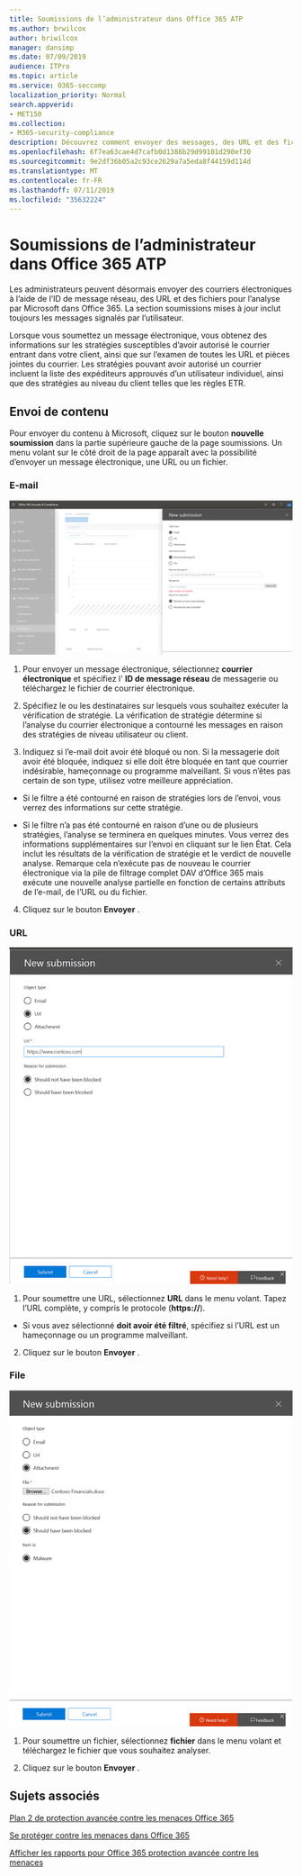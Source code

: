 ```yaml
---
title: Soumissions de l’administrateur dans Office 365 ATP
ms.author: brwilcox
author: briwilcox
manager: dansimp
ms.date: 07/09/2019
audience: ITPro
ms.topic: article
ms.service: O365-seccomp
localization_priority: Normal
search.appverid:
- MET150
ms.collection:
- M365-security-compliance
description: Découvrez comment envoyer des messages, des URL et des fichiers potentiellement dangereux à Microsoft.
ms.openlocfilehash: 6f7ea63cae4d7cafb0d1386b29d99101d290ef30
ms.sourcegitcommit: 9e2df36b05a2c93ce2629a7a5eda8f44159d114d
ms.translationtype: MT
ms.contentlocale: fr-FR
ms.lasthandoff: 07/11/2019
ms.locfileid: "35632224"
---
```

# <a name="admin-submissions-in-office-365-atp"></a>Soumissions de l’administrateur dans Office 365 ATP

Les administrateurs peuvent désormais envoyer des courriers électroniques à l’aide de l’ID de message réseau, des URL et des fichiers pour l’analyse par Microsoft dans Office 365. La section soumissions mises à jour inclut toujours les messages signalés par l’utilisateur. 

Lorsque vous soumettez un message électronique, vous obtenez des informations sur les stratégies susceptibles d’avoir autorisé le courrier entrant dans votre client, ainsi que sur l’examen de toutes les URL et pièces jointes du courrier. Les stratégies pouvant avoir autorisé un courrier incluent la liste des expéditeurs approuvés d’un utilisateur individuel, ainsi que des stratégies au niveau du client telles que les règles ETR. 


## <a name="how-to-submit-content"></a>Envoi de contenu

Pour envoyer du contenu à Microsoft, cliquez sur le bouton **nouvelle soumission** dans la partie supérieure gauche de la page soumissions. Un menu volant sur le côté droit de la page apparaît avec la possibilité d’envoyer un message électronique, une URL ou un fichier. 

### <a name="email"></a>E-mail
![Exemple de dépôt de courrier électronique](media/submission-flyout-email.PNG)
1. Pour envoyer un message électronique, sélectionnez **courrier électronique** et spécifiez l' **ID de message réseau** de messagerie ou téléchargez le fichier de courrier électronique. 

2. Spécifiez le ou les destinataires sur lesquels vous souhaitez exécuter la vérification de stratégie. La vérification de stratégie détermine si l’analyse du courrier électronique a contourné les messages en raison des stratégies de niveau utilisateur ou client. 

3. Indiquez si l’e-mail doit avoir été bloqué ou non. Si la messagerie doit avoir été bloquée, indiquez si elle doit être bloquée en tant que courrier indésirable, hameçonnage ou programme malveillant. Si vous n’êtes pas certain de son type, utilisez votre meilleure appréciation.  

* Si le filtre a été contourné en raison de stratégies lors de l’envoi, vous verrez des informations sur cette stratégie.

* Si le filtre n’a pas été contourné en raison d’une ou de plusieurs stratégies, l’analyse se terminera en quelques minutes. Vous verrez des informations supplémentaires sur l’envoi en cliquant sur le lien État. Cela inclut les résultats de la vérification de stratégie et le verdict de nouvelle analyse. Remarque cela n’exécute pas de nouveau le courrier électronique via la pile de filtrage complet DAV d’Office 365 mais exécute une nouvelle analyse partielle en fonction de certains attributs de l’e-mail, de l’URL ou du fichier. 

4. Cliquez sur le bouton **Envoyer** .

### <a name="url"></a>URL
![Exemple de dépôt de courrier électronique](media/submission-url-flyout.png)
1. Pour soumettre une URL, sélectionnez **URL** dans le menu volant. Tapez l’URL complète, y compris le protocole (**https://**). 

* Si vous avez sélectionné **doit avoir été filtré**, spécifiez si l’URL est un hameçonnage ou un programme malveillant.

2. Cliquez sur le bouton **Envoyer** . 


### <a name="file"></a>File
![Exemple de dépôt de courrier électronique](media/submission-file-flyout.PNG)
1. Pour soumettre un fichier, sélectionnez **fichier** dans le menu volant et téléchargez le fichier que vous souhaitez analyser. 

2. Cliquez sur le bouton **Envoyer** .


## <a name="related-topics"></a>Sujets associés

[Plan 2 de protection avancée contre les menaces Office 365](office-365-ti.md)
  
[Se protéger contre les menaces dans Office 365](protect-against-threats.md)
  
[Afficher les rapports pour Office 365 protection avancée contre les menaces](view-reports-for-atp.md)
  

